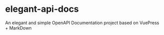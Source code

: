 # elegant-api-docs
An elegant and simple OpenAPI Documentation project based on VuePress + MarkDown

